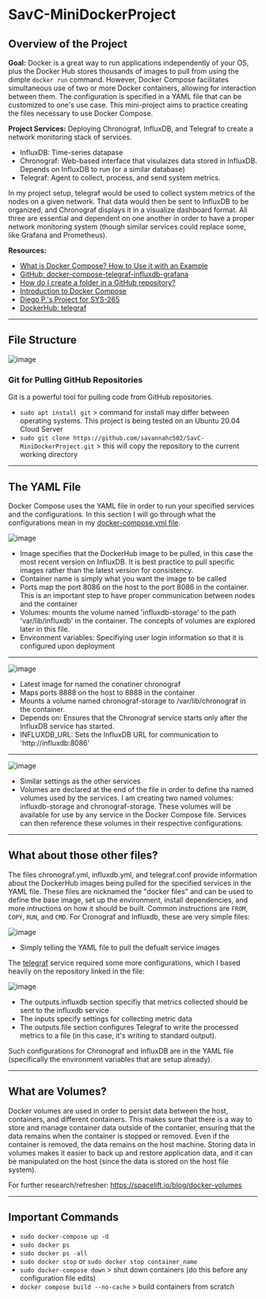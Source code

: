 # SavC-MiniDockerProject

## Overview of the Project

**Goal:** Docker is a great way to run applications independently of your OS, plus the Docker Hub stores thousands of images to pull from using the dimple `docker run` command. However, Docker Compose facilitates simultaneous use of two or more Docker containers, allowing for interaction between them. The configuration is specified in a YAML file that can be customized to one's use case. This mini-project aims to practice creating the files necessary to use Docker Compose. 

**Project Services:** Deploying Chronograf, InfluxDB, and Telegraf to create a network monitoring stack of services. 
* InfluxDB: Time-series datapase
* Chronograf: Web-based interface that visulaizes data stored in InfluxDB. Depends on InfluxDB to run (or a similar database)
* Telegraf: Agent to collect, process, and send system metrics.

In my project setup, telegraf would be used to collect system metrics of the nodes on a given network. That data would then be sent to InfluxDB to be organized, and Chronograf displays it in a visualize dashboard format. All three are essential and dependent on one another in order to have a proper network monitoring system (though similar services could replace some, like Grafana and Prometheus). 

**Resources:** 
* [What is Docker Compose? How to Use it with an Example](https://www.freecodecamp.org/news/what-is-docker-compose-how-to-use-it/)
* [GitHub: docker-compose-telegraf-influxdb-grafana](https://github.com/fcuiller/docker-compose-telegraf-influxdb-grafana/blob/master/docker-compose.yml)
* [How do I create a folder in a GitHub repository?](https://stackoverflow.com/questions/12258399/how-do-i-create-a-folder-in-a-github-repository)
* [Introduction to Docker Compose](https://www.baeldung.com/ops/docker-compose)
* [Diego P.'s Project for SYS-265](https://github.com/dpzrz/Docker-Mini-Project-SYS265)
* [DockerHub: telegraf](https://hub.docker.com/_/telegraf)

***
## File Structure

![image](https://github.com/savannahc502/SavC-MiniDockerProject/assets/113316987/3e006a78-14cf-47e8-8839-dc8db1f13faa)

### Git for Pulling GitHub Repositories
Git is a powerful tool for pulling code from GitHub repositories. 
* `sudo apt install git` > command for install may differ between operating systems. This project is being tested on an Ubuntu 20.04 Cloud Server
* `sudo git clone https://github.com/savannahc502/SavC-MiniDockerProject.git` > this will copy the repository to the current working directory

***
## The YAML File
Docker Compose uses the YAML file in order to run your specified services and the configurations. In this section I will go through what the configurations mean in my [docker-compose.yml file](https://github.com/savannahc502/SavC-MiniDockerProject/blob/main/docker-compose.yml). 

![image](https://github.com/savannahc502/SavC-MiniDockerProject/assets/113316987/110e931f-d840-4252-a1b5-d45cc50f8667)
* Image specifies that the DockerHub image to be pulled, in this case the most recent version on InfluxDB. It is best practice to pull specific images rather than the latest version for consistency.
* Container name is simply what you want the image to be called
* Ports map the port 8086 on the host to the port 8086 in the container. This is an important step to have proper communication between nodes and the container
* Volumes: mounts the volume named 'influxdb-storage' to the path 'var/lib/influxdb' in the container. The concepts of volumes are explored later in this file.
* Environment variables: Specifiying user login information so that it is configured upon deployment 

***
![image](https://github.com/savannahc502/SavC-MiniDockerProject/assets/113316987/581a40ee-9c62-4729-9345-c21e9ca5724d)
* Latest image for named the conatiner chronograf
* Maps ports 8888 on the host to 8888 in the container
* Mounts a volume named chronograf-storage to /var/lib/chronograf in the container.
* Depends on: Ensures that the Chronograf service starts only after the InfluxDB service has started.
* INFLUXDB_URL: Sets the InfluxDB URL for communication to 'http://influxdb:8086'

***
![image](https://github.com/savannahc502/SavC-MiniDockerProject/assets/113316987/e165f921-b771-46e9-ab15-47c59569cd99)
* Similar settings as the other services
* Volumes are declared at the end of the file in order to define tha named volumes used by the services. I am creating two named volumes: influxdb-storage and chronograf-storage. These volumes will be available for use by any service in the Docker Compose file. Services can then reference these volumes in their respective configurations.

***
## What about those other files?
The files chronograf.yml, influxdb.yml, and telegraf.conf provide information about the DockerHub images being pulled for the specified services in the YAML file. These files are nicknamed the "docker files" and can be used to define the base image, set up the environment, install dependencies, and more intructions on how it should be built. Common instructions are `FROM`, `COPY`, `RUN`, and `CMD`. For Cronograf and Influxdb, these are very simple files:

![image](https://github.com/savannahc502/SavC-MiniDockerProject/assets/113316987/d0e5c113-7b0f-4cac-9c8f-1bd35cd512e7)
* Simply telling the YAML file to pull the defualt service images

The [telegraf](https://github.com/savannahc502/SavC-MiniDockerProject/blob/main/telegraf/telegraf.conf) service required some more configurations, which I based heavily on the repository linked in the file: 

![image](https://github.com/savannahc502/SavC-MiniDockerProject/assets/113316987/68508b38-8e9c-49d4-a1a9-14793830a276)
* The outputs.influxdb section specifiy that metrics collected should be sent to the influxdb service
* The inputs specify settings for collecting metric data
* The outputs.file section configures Telegraf to write the processed metrics to a file (in this case, it's writing to standard output).

Such configurations for Chronograf and InfluxDB are in the YAML file (specifically the environment variables that are setup already). 

***
## What are Volumes? 
Docker volumes are used in order to persist data between the host, containers, and different containers. This makes sure that there is a way to store and manage container data outside of the contanier, ensuring that the data remains when the container is stopped or removed. Even if the container is removed, the data remains on the host machine. Storing data in volumes makes it easier to back up and restore application data, and it can be manipulated on the host (since the data is stored on the host file system). 

For further research/refresher: https://spacelift.io/blog/docker-volumes 

***
## Important Commands
* `sudo docker-compose up -d`
* `sudo docker ps`
* `sudo docker ps -all`
* `sudo docker stop` or `sudo docker stop container_name`
* `sudo docker-compose down` > shut down containers (do this before any configuration file edits) 
* `docker compose build --no-cache` > build containers from scratch
